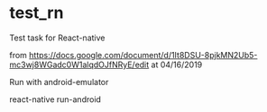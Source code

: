 # test_rn
Test task for React-native


from 
https://docs.google.com/document/d/1It8DSU-8pjkMN2Ub5-mc3wj8WGadc0W1alqdOJfNRyE/edit
at 04/16/2019 


Run with android-emulator 

react-native run-android
